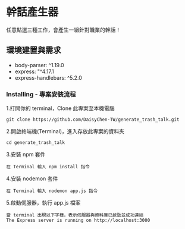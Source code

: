 # 幹話產生器

任意點選三種工作，會產生一組針對職業的幹話！

## 環境建置與需求

- body-parser: ^1.19.0
- express: "^4.17.1
- express-handlebars: ^5.2.0

### Installing - 專案安裝流程

1.打開你的 terminal，Clone 此專案至本機電腦

```
git clone https://github.com/DaisyChen-TW/generate_trash_talk.git
```

2.開啟終端機(Terminal)，進入存放此專案的資料夾

```
cd generate_trash_talk
```

3.安裝 npm 套件

```
在 Terminal 輸入 npm install 指令
```

4.安裝 nodemon 套件

```
在 Terminal 輸入 nodemon app.js 指令
```

5.啟動伺服器，執行 app.js 檔案

```
當 terminal 出現以下字樣，表示伺服器與資料庫已啟動並成功連結
The Express server is running on http://localhost:3000
```
